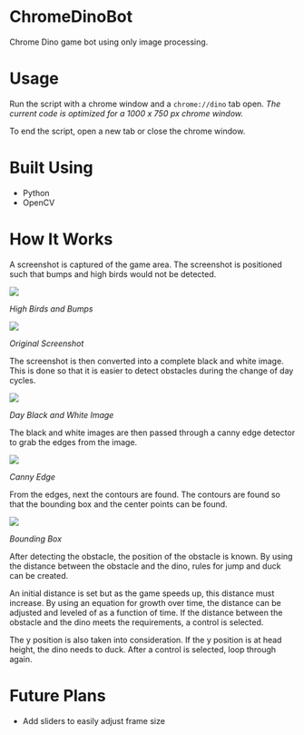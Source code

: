 # ChromeDinoBot
Chrome Dino game bot using only image processing.

# Usage
Run the script with a chrome window and a `chrome://dino` tab open. 
*The current code is optimized for a 1000 x 750 px chrome window.*

To end the script, open a new tab or close the chrome window.

# Built Using
- Python
- OpenCV

# How It Works
A screenshot is captured of the game area. The screenshot is positioned such that bumps and high birds would not be detected.
<p>
  <img src="https://i.imgur.com/FlkMlEA.png">
</p>
<p>
  <em style="display: block">High Birds and Bumps</em>
</p>

<p>
  <img src="https://i.imgur.com/Q2qw4vz.jpg">
</p>
<p>
  <em style="display: block">Original Screenshot</em>
</p>

The screenshot is then converted into a complete black and white image. This is done so that it is easier to detect obstacles during the change of day cycles.
<p>
  <img src="https://i.imgur.com/OXnUHEI.jpg">
</p>
<p>
  <em style="display: block">Day Black and White Image</em>
</p>

The black and white images are then passed through a canny edge detector to grab the edges from the image.
<p>
  <img src="https://i.imgur.com/V8leUqp.jpg">
</p>
<p>
  <em style="display: block">Canny Edge</em>
</p>

From the edges, next the contours are found. The contours are found so that the bounding box and the center points can be found.
<p>
  <img src="https://i.imgur.com/kuRzhV3.jpg">
</p>
<p>
  <em style="display: block">Bounding Box</em>
</p>

After detecting the obstacle, the position of the obstacle is known. By using the distance between the obstacle and the dino, rules for jump and duck can be created.

An initial distance is set but as the game speeds up, this distance must increase. By using an equation for growth over time, the distance can be adjusted and leveled of as a function of time. If the distance between the obstacle and the dino meets the requirements, a control is selected.

The y position is also taken into consideration. If the y position is at head height, the dino needs to duck. After a control is selected, loop through again.

# Future Plans
- Add sliders to easily adjust frame size

